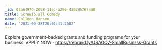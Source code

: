 ```yaml
---
_id: 03a64970-2098-11ec-a290-4367db767ad0
title: Screw(b)all Comedy
name: Colleen Hansen
date: '2021-09-28T20:09:41.268Z'
---
```

Explore government-backed grants and funding programs for your business! APPLY NOW - https://rebrand.ly/USAGOV-SmallBusiness-Grants
